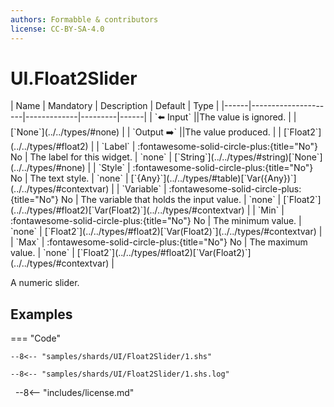 ```yaml
---
authors: Formabble & contributors
license: CC-BY-SA-4.0
---
```



# UI.Float2Slider

<div class="sh-parameters" markdown="1">
| Name | Mandatory | Description | Default | Type |
|------|---------------------|-------------|---------|------|
| `⬅️ Input` ||The value is ignored. | | [`None`](../../types/#none) |
| `Output ➡️` ||The value produced. | | [`Float2`](../../types/#float2) |
| `Label` | :fontawesome-solid-circle-plus:{title="No"} No  | The label for this widget. | `none` | [`String`](../../types/#string)[`None`](../../types/#none) |
| `Style` | :fontawesome-solid-circle-plus:{title="No"} No  | The text style. | `none` | [`{Any}`](../../types/#table)[`Var({Any})`](../../types/#contextvar) |
| `Variable` | :fontawesome-solid-circle-plus:{title="No"} No  | The variable that holds the input value. | `none` | [`Float2`](../../types/#float2)[`Var(Float2)`](../../types/#contextvar) |
| `Min` | :fontawesome-solid-circle-plus:{title="No"} No  | The minimum value. | `none` | [`Float2`](../../types/#float2)[`Var(Float2)`](../../types/#contextvar) |
| `Max` | :fontawesome-solid-circle-plus:{title="No"} No  | The maximum value. | `none` | [`Float2`](../../types/#float2)[`Var(Float2)`](../../types/#contextvar) |

</div>

A numeric slider.

## Examples

=== "Code"

  ```x86asm linenums="1"
  --8<-- "samples/shards/UI/Float2Slider/1.shs"
  ```

  ```
  --8<-- "samples/shards/UI/Float2Slider/1.shs.log"
  ```
&nbsp;
--8<-- "includes/license.md"

